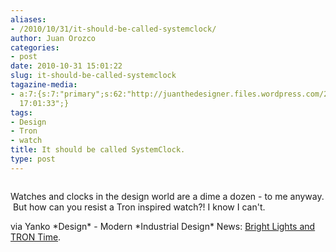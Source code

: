 ```yaml
---
aliases:
- /2010/10/31/it-should-be-called-systemclock/
author: Juan Orozco
categories:
- post
date: 2010-10-31 15:01:22
slug: it-should-be-called-systemclock
tagazine-media:
- a:7:{s:7:"primary";s:62:"http://juanthedesigner.files.wordpress.com/2010/10/7r0n021.jpg";s:6:"images";a:1:{s:62:"http://juanthedesigner.files.wordpress.com/2010/10/7r0n021.jpg";a:6:{s:8:"file_url";s:62:"http://juanthedesigner.files.wordpress.com/2010/10/7r0n021.jpg";s:5:"width";s:3:"605";s:6:"height";s:3:"428";s:4:"type";s:5:"image";s:4:"area";s:6:"258940";s:9:"file_path";s:0:"";}}s:6:"videos";a:0:{}s:11:"image_count";s:1:"1";s:6:"author";s:7:"8033531";s:7:"blog_id";s:8:"17975075";s:9:"mod_stamp";s:19:"2010-11-25
  17:01:33";}
tags:
- Design
- Tron
- watch
title: It should be called SystemClock.
type: post
---
```


<p style="text-align:center;">
  <a href="http://www.yankodesign.com/2010/10/21/bright-lights-and-tron-time/"><img src='http://juanthedesigner.files.wordpress.com/2010/10/7r0n021.jpg?w=580' alt='' data-recalc-dims="1" /></a>
</p>

Watches and clocks in the design world are a dime a dozen - to me anyway.  But how can you resist a Tron inspired watch?! I know I can't.

via Yanko \*Design\* - Modern \*Industrial Design\* News: [Bright Lights and TRON Time][1].

[1]: http://www.yankodesign.com/2010/10/21/bright-lights-and-tron-time/